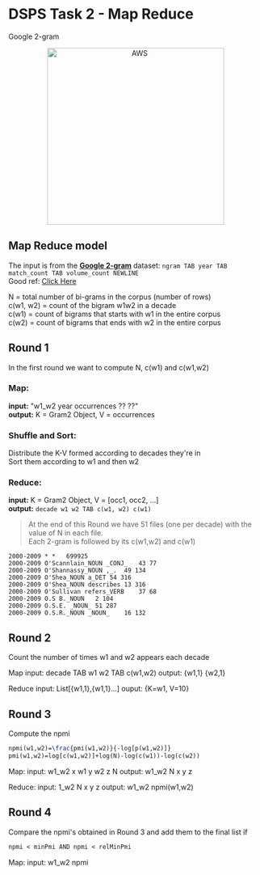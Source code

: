 # DSPS Task 2 - Map Reduce

Google 2-gram

<p align="center">
  <a href="#dsps-task-2---map-reduce"><img src="https://miro.medium.com/max/4000/1*b_al7C5p26tbZG4sy-CWqw.png" width="350" title="AWS" target="_blank"/></a>
</p>

## Map Reduce model

The input is from the **[Google 2-gram](http://storage.googleapis.com/books/ngrams/books/datasetsv2.html)** dataset: `ngram TAB year TAB match_count TAB volume_count NEWLINE`  
Good ref: [Click Here](https://github.com/MaorRocky/Collocation-Extraction-Amazon-EMR)

N           = total number of bi-grams in the corpus (number of rows)  
c(w1, w2)   = count of the bigram w1w2 in a decade  
c(w1)       = count of bigrams that starts with w1 in the entire corpus  
c(w2)       = count of bigrams that ends with w2 in the entire corpus  

## Round 1

In the first round we want to compute N, c(w1) and c(w1,w2)

### Map:
__input:__ "w1_w2 year occurrences ?? ??"  
__output:__ K = Gram2 Object, V = occurrences

### Shuffle and Sort:
Distribute the K-V formed according to decades they're in  
Sort them according to w1 and then w2

### Reduce:
__input:__ K = Gram2 Object,  V = [occ1, occ2, ...]  
__output:__ `decade w1 w2 TAB c(w1, w2) c(w1)`

> At the end of this Round we have 51 files (one per decade) with the value of N in each file.  
> Each 2-gram is followed by its c(w1,w2) and c(w1)

```text
2000-2009 * *	699925
2000-2009 O'Scannlain_NOUN _CONJ_	43 77
2000-2009 O'Shannassy_NOUN ,_.	49 134
2000-2009 O'Shea_NOUN a_DET	54 316
2000-2009 O'Shea_NOUN describes	13 316
2000-2009 O'Sullivan refers_VERB	37 68
2000-2009 O.S B._NOUN	2 104
2000-2009 O.S.E. _NOUN_	51 287
2000-2009 O.S.R._NOUN _NOUN_	16 132
```

## Round 2

Count the number of times w1 and w2 appears each decade

Map
input: decade TAB w1 w2 TAB c(w1,w2)
output: {w1,1} {w2,1}

Reduce
input: List[{w1,1},{w1,1}...]
ouput: {K=w1, V=10}

## Round 3

Compute the npmi

```LaTex
npmi(w1,w2)=\frac{pmi(w1,w2)}{-log[p(w1,w2)]}
pmi(w1,w2)=log[c(w1,w2)]+log(N)-log(c(w1))-log(c(w2))
```

Map:
input: w1_w2 x w1 y w2 z N
output: w1_w2 N x y z

Reduce:
input: 1_w2 N x y z
output:	w1_w2 npmi(w1,w2)

## Round 4

Compare the npmi's obtained in Round 3 and add them to the final list if 
```LaTex
npmi < minPmi AND npmi < relMinPmi
```

Map:
input: w1_w2 npmi

